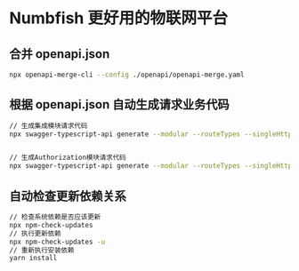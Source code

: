 # Numbfish 更好用的物联网平台

## 合并 openapi.json

```bash
npx openapi-merge-cli --config ./openapi/openapi-merge.yaml
```

## 根据 openapi.json 自动生成请求业务代码

```bash
// 生成集成模块请求代码
npx swagger-typescript-api generate --modular --routeTypes --singleHttpClient --axios --module-name-index 1 --output ./src/apis/api --path ./openapi/integration.openapi.json


// 生成Authorization模块请求代码
npx swagger-typescript-api generate --modular --routeTypes --singleHttpClient --axios --module-name-index 0 --output ./src/apis/api --path ./openapi/modules/authorization.openapi.json
```

## 自动检查更新依赖关系

```bash
// 检查系统依赖是否应该更新
npx npm-check-updates
// 执行更新依赖
npx npm-check-updates -u
// 重新执行安装依赖
yarn install
```
